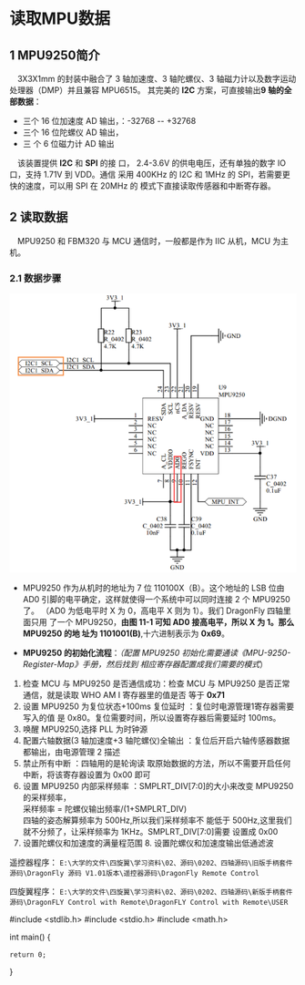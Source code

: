 # 读取MPU数据
## 1 MPU9250简介
&emsp;3X3X1mm 的封装中融合了 3
轴加速度、3 轴陀螺仪、3 轴磁力计以及数字运动处理器（DMP）并且兼容 MPU6515。 其完美的 **I2C** 方案，可直接输出**9 轴的全部数据**：
* 三个 16 位加速度 AD 输出，：-32768 -- +32768
* 三个 16 位陀螺仪 AD 输出，
* 三
个 6 位磁力计 AD 输出

&emsp;该装置提供 **I2C** 和 **SPI** 的接 口， 2.4-3.6V 的供电电压，还有单独的数字 IO 口，支持 1.71V 到 VDD。通信 采用 400KHz 的 I2C 和 1MHz 的 SPI，若需要更快的速度，可以用 SPI 在 20MHz 的 模式下直接读取传感器和中断寄存器。

##  2 读取数据
&emsp;MPU9250 和 FBM320 与 MCU 通信时，一般都是作为 IIC
从机，MCU 为主机。
### 2.1 数据步骤

<img src = 'picture\8.1.PNG'>  

*  MPU9250 作为从机时的地址为 7 位 110100X（B）。这个地址的 LSB 位由
AD0 引脚的电平确定，这样就使得一个系统中可以同时连接 2 个 MPU9250 了。 （AD0 为低电平时 X 为 0，高电平 X 则为 1）。我们 DragonFly 四轴里面只用 了一个 MPU9250，**由图 11-1 可知 AD0 接高电平，所以 X 为 1。那么 MPU9250 的地 址为 1101001(B)**,十六进制表示为 **0x69**。

* **MPU9250 的初始化流程**：*（配置 MPU9250 初始化需要通读《MPU-9250-Register-Map》手册，然后找到 相应寄存器配置成我们需要的模式*）
1. 检查 MCU 与 MPU9250 是否通信成功：检查 MCU 与 MPU9250 是否正常通信，就是读取 WHO AM I 寄存器里的值是否
等于 **0x71**
2. 设置 MPU9250 为复位状态+100ms 复位延时 ：复位时电源管理1寄存器需要写入的值 是 0x80。复位需要时间，所以设置寄存器后需要延时 100ms。
3. 唤醒 MPU9250,选择 PLL 为时钟源 
4. 配置六轴数据(3 轴加速度+3 轴陀螺仪)全输出 ：复位后开启六轴传感器数据都输出，由电源管理 2 描述
5. 禁止所有中断 ：四轴用的是轮询读
取原始数据的方法，所以不需要开启任何中断，将该寄存器设置为 0x00 即可
6. 设置 MPU9250 内部采样频率 ：SMPLRT_DIV[7:0]的大小来改变 MPU9250 的采样频率，  
采样频率 = 陀螺仪输出频率/(1+SMPLRT_DIV)  
四轴的姿态解算频率为 500Hz,所以我们采样频率不 能低于 500Hz,这里我们就不分频了，让采样频率为 1KHz。SMPLRT_DIV[7:0]需要 设置成 0x00
7. 设置陀螺仪和加速度的满量程范围 8. 设置陀螺仪和加速度输出低通滤波

遥控器程序：
`E:\大学的文件\四旋翼\学习资料\02、源码\0202、四轴源码\旧版手柄套件源码\DragonFly 源码 V1.01版本\遥控器源码\DragonFly Remote Control`

四旋翼程序：
`E:\大学的文件\四旋翼\学习资料\02、源码\0202、四轴源码\新版手柄套件源码\DragonFLY Control with Remote\DragonFLY Control with Remote\USER`


#include <stdlib.h>
#include <stdio.h>
#include <math.h>

int main()
{

    return 0;
}